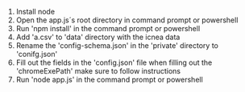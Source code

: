 1. Install node
2. Open the app.js´s root directory in command prompt or powershell
3. Run 'npm install' in the command prompt or powershell
4. Add 'a.csv' to 'data' directory with the icnea data
5. Rename the 'config-schema.json' in the 'private' directory to 'conifg.json'
6. Fill out the fields in the 'config.json' file when filling out the 'chromeExePath' make sure to follow instructions
7. Run 'node app.js' in the command prompt or powershell